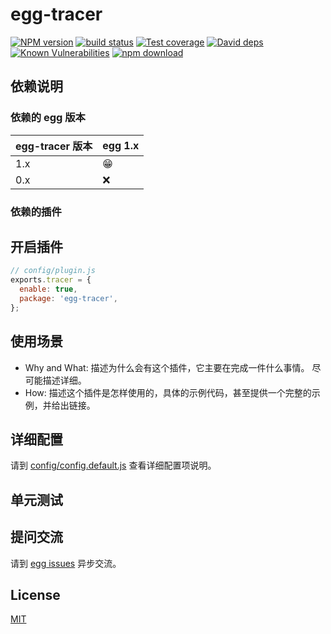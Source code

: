 # egg-tracer

[![NPM version][npm-image]][npm-url]
[![build status][travis-image]][travis-url]
[![Test coverage][codecov-image]][codecov-url]
[![David deps][david-image]][david-url]
[![Known Vulnerabilities][snyk-image]][snyk-url]
[![npm download][download-image]][download-url]

[npm-image]: https://img.shields.io/npm/v/egg-tracer.svg?style=flat-square
[npm-url]: https://npmjs.org/package/egg-tracer
[travis-image]: https://img.shields.io/travis/eggjs/egg-tracer.svg?style=flat-square
[travis-url]: https://travis-ci.org/eggjs/egg-tracer
[codecov-image]: https://img.shields.io/codecov/c/github/eggjs/egg-tracer.svg?style=flat-square
[codecov-url]: https://codecov.io/github/eggjs/egg-tracer?branch=master
[david-image]: https://img.shields.io/david/eggjs/egg-tracer.svg?style=flat-square
[david-url]: https://david-dm.org/eggjs/egg-tracer
[snyk-image]: https://snyk.io/test/npm/egg-tracer/badge.svg?style=flat-square
[snyk-url]: https://snyk.io/test/npm/egg-tracer
[download-image]: https://img.shields.io/npm/dm/egg-tracer.svg?style=flat-square
[download-url]: https://npmjs.org/package/egg-tracer

<!--
Description here.
-->

## 依赖说明

### 依赖的 egg 版本

egg-tracer 版本 | egg 1.x
--- | ---
1.x | 😁
0.x | ❌

### 依赖的插件
<!--

如果有依赖其它插件，请在这里特别说明。如

- security
- multipart

-->

## 开启插件

```js
// config/plugin.js
exports.tracer = {
  enable: true,
  package: 'egg-tracer',
};
```

## 使用场景

- Why and What: 描述为什么会有这个插件，它主要在完成一件什么事情。
尽可能描述详细。
- How: 描述这个插件是怎样使用的，具体的示例代码，甚至提供一个完整的示例，并给出链接。

## 详细配置

请到 [config/config.default.js](config/config.default.js) 查看详细配置项说明。

## 单元测试

<!-- 描述如何在单元测试中使用此插件，例如 schedule 如何触发。无则省略。-->

## 提问交流

请到 [egg issues](https://github.com/eggjs/egg/issues) 异步交流。

## License

[MIT](LICENSE)
